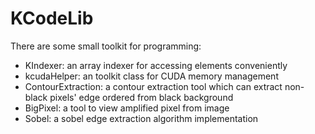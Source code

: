 KCodeLib
========

There are some small toolkit for programming:
* KIndexer: an array indexer for accessing elements conveniently
* kcudaHelper: an toolkit class for CUDA memory management
* ContourExtraction: a contour extraction tool which can extract non-black pixels' edge ordered from black background 
* BigPixel: a tool to view amplified pixel from image
* Sobel: a sobel edge extraction algorithm implementation
